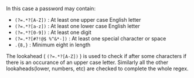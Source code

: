 In this case a password may contain:

 - `(?=.*?[A-Z])` : At least one upper case English letter
 - `(?=.*?[a-z])` : At least one lower case English letter
 - `(?=.*?[0-9])` : At least one digit
 - `(?=.*?[#?!@$ %^&*-])` : At least one special character or space
 - `.{8,}` : Minimum eight in length


 The lookahead ( `(?=.*?[A-Z])` ) is used to check if after some characters if there is an occurance of an upper case letter. Similarly all the other lookaheads(lower, numbers, etc) are checked to complete the whole regex.